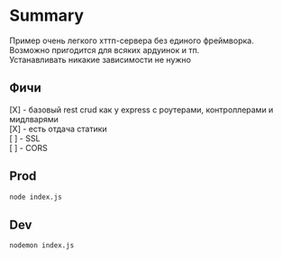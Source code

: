 # Summary

Пример очень легкого хттп-сервера без единого фреймворка. Возможно пригодится для всяких ардуинок и тп.  
Устанавливать никакие зависимости не нужно  

## Фичи
[X] - базовый rest crud как у express с роутерами, контроллерами и мидлварями  
[X] - есть отдача статики  
[ ] - SSL  
[ ] - CORS  

## Prod

```bash
node index.js
```
## Dev
```bash
nodemon index.js
```